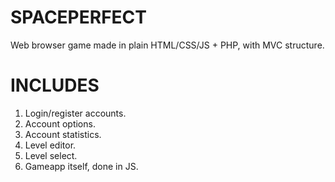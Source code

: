 # SPACEPERFECT
 Web browser game made in plain HTML/CSS/JS + PHP, with MVC structure.

# INCLUDES
1. Login/register accounts.
2. Account options.
3. Account statistics.
4. Level editor.
5. Level select.
6. Gameapp itself, done in JS.
